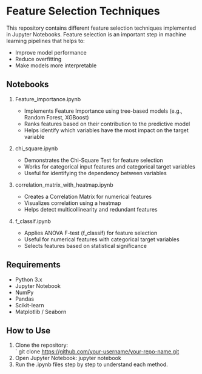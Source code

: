# Feature Selection Techniques

This repository contains different feature selection techniques implemented in Jupyter Notebooks. Feature selection is an important step in machine learning pipelines that helps to:

- Improve model performance  
- Reduce overfitting  
- Make models more interpretable  

## Notebooks

1. Feature_importance.ipynb  
   - Implements Feature Importance using tree-based models (e.g., Random Forest, XGBoost)  
   - Ranks features based on their contribution to the predictive model  
   - Helps identify which variables have the most impact on the target variable  

2. chi_square.ipynb  
   - Demonstrates the Chi-Square Test for feature selection  
   - Works for categorical input features and categorical target variables  
   - Useful for identifying the dependency between variables  

3. correlation_matrix_with_heatmap.ipynb  
   - Creates a Correlation Matrix for numerical features  
   - Visualizes correlation using a heatmap  
   - Helps detect multicollinearity and redundant features  

4. f_classif.ipynb  
   - Applies ANOVA F-test (f_classif) for feature selection  
   - Useful for numerical features with categorical target variables  
   - Selects features based on statistical significance  

## Requirements

- Python 3.x  
- Jupyter Notebook  
- NumPy  
- Pandas  
- Scikit-learn  
- Matplotlib / Seaborn  

## How to Use

1. Clone the repository:  
   ` git clone https://github.com/your-username/your-repo-name.git
2. Open Jupyter Notebook:
 jupyter notebook
3. Run the .ipynb files step by step to understand each method.
